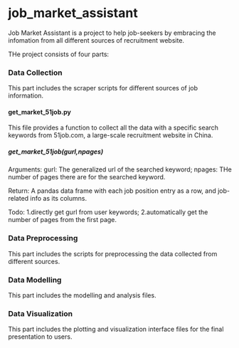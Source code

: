 # job_market_assistant

Job Market Assistant is a project to help job-seekers by embracing the infomation from all different sources of recruitment website.

THe project consists of four parts:

### Data Collection

This part includes the scraper scripts for different sources of job information. 

#### get_market_51job.py
This file provides a function to collect all the data with a specific search keywords from 51job.com, a large-scale recruitment website in China.

##### get_market_51job(gurl,npages)
Arguments:
    gurl: The generalized url of the searched keyword;
    npages: THe number of pages there are for the searched keyword.

Return:
    A pandas data frame with each job position entry as a row, and job-related info as its columns.

Todo:
    1.directly get gurl from user keywords;
    2.automatically get the number of pages from the first page.


### Data Preprocessing

This part includes the scripts for preprocessing the data collected from different sources.

### Data Modelling

This part includes the modelling and analysis files.

### Data Visualization

This part includes the plotting and visualization interface files for the final presentation to users.
